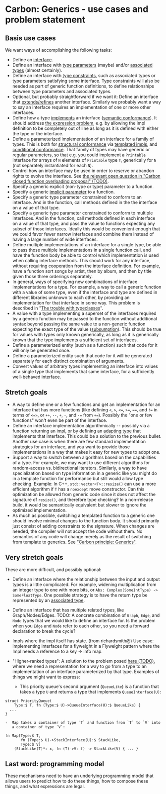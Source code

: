 <!--
Part of the Carbon Language, under the Apache License v2.0 with LLVM
Exceptions. See /LICENSE for license information.
SPDX-License-Identifier: Apache-2.0 WITH LLVM-exception
-->

# Carbon: Generics - use cases and problem statement

## Basis use cases

We want ways of accomplishing the following tasks:

-   Define an [interface](#interface).
-   Define an interface with
    [type parameters](#interface-type-parameters-vs-associated-types) (maybe)
    and/or [associated types](#interface-type-parameters-vs-associated-types)
    (almost certainly).
-   Define an interface with [type constraints](#type-constraints), such as
    associated types or type parameters satisfying some interface. Type
    constraints will also be needed as part of generic function definitions, to
    define relationships between type parameters and associated types.
-   Optional, but probably straightforward if we want it: Define an interface
    that [extends/refines](#extendingrefining-an-interface) another interface.
    Similarly we probably want a way to say an interface requires an
    implementation of one or more other interfaces.
-   Define how a type [implements](#impls-implementations-of-interfaces) an
    interface ([semantic conformance](#semantic-vs-structural-interfaces)). It
    should address
    [the expression problem](https://eli.thegreenplace.net/2016/the-expression-problem-and-its-solutions),
    e.g. by allowing the impl definition to be completely out of line as long as
    it is defined with either the type or the interface.
-   Define a parameterized implementation of an interface for a family of types.
    This is both for
    [structural conformance](#semantic-vs-structural-interfaces) via
    [templated impls](#templated-impl), and
    [conditional conformance](#conditional-conformance). That family of types
    may have generic or regular parameters, so that e.g. you could implement a
    `Printable` interface for arrays of `N` elements of `Printable` type `T`,
    generically for `N` (not separately instantiated for each `N`).
-   Control how an interface may be used in order to reserve or abandon rights
    to evolve the interface. See
    [the relevant open question in "Carbon closed function overloading proposal" (TODO)](#broken-links-footnote)<!-- T:Carbon closed function overloading proposal --><!-- A:#bookmark=id.hxvlthy3z3g1 -->.
-   Specify a generic explicit (non-type or type) parameter to a function.
-   Specify a generic [implicit parameter](#implicit-parameter) to a function.
-   Specify a generic type parameter constrained to conform to an interface. And
    in the function, call methods defined in the the interface on a value of
    that type.
-   Specify a generic type parameter constrained to conform to multiple
    interfaces. And in the function, call methods defined in each interface on a
    value of that type, and pass the value to functions expecting any subset of
    those interfaces. Ideally this would be convenient enough that we could
    favor fewer narrow interfaces and combine them instead of having a large
    number of wide interfaces.
-   Define multiple implementations of an interface for a single type, be able
    to pass those multiple implementations in a single function call, and have
    the function body be able to control which implementation is used when
    calling interface methods. This should work for any interface, without
    requiring cooperation from the interface definition. For example, have a
    function sort songs by artist, then by album, and then by title given those
    three orderings separately.
-   In general, ways of specifying new combinations of interface implementations
    for a type. For example, a way to call a generic function with a value of
    some type, even if the interface and type are defined in different libraries
    unknown to each other, by providing an implementation for that interface in
    some way. This problem is described in
    "[The trouble with typeclasses](https://pchiusano.github.io/2018-02-13/typeclasses.html)".
-   A value with a type implementing a superset of the interfaces required by a
    generic function may be passed to the function without additional syntax
    beyond passing the same value to a non-generic function expecting the exact
    type of the value ([subsumption](#subsumption-and-casting)). This should be
    true for values with types only known generically, as long as it is
    generically known that the type implements a sufficient set of interfaces.
-   Define a parameterized entity (such as a function) such that code for it
    will only be generated once.
-   Define a parameterized entity such that code for it will be generated
    separately for each distinct combination of arguments.
-   Convert values of arbitrary types implementing an interface into values of a
    single type that implements that same interface, for a sufficiently
    well-behaved interface.

## Stretch goals

-   A way to define one or a few functions and get an implementation for an
    interface that has more functions (like defining `<`, `>`, `<=`, `>=`, `==`,
    and `!=` in terms of `<=>`, or `++`, `--`, `+`, `-`, and `-=` from `+=`).
    Possibly the "one or few functions" won't even be part of the interface.
-   Define an interface implementation algorithmically -- possibly via a
    function returning an impl, or by defining an
    [adapting type](#adapting-a-type) that implements that interface. This could
    be a solution to the previous bullet. Another use case is when there are few
    standard implementation strategies for an interface, and you want to provide
    those implementations in a way that makes it easy for new types to adopt
    one.
-   Support a way to switch between algorithms based on the capabilities of a
    type. For example, we may want to use different algorithms for random-access
    vs. bidirectional iterators. Similarly, a way to have specialization based
    on type information in a generic like you might do in a template function
    for performance but still would allow type checking. Example: In C++,
    `std::vector<T>::resize()` can use a more efficient algorithm if `T` has a
    `noexcept` move constructor. Can this optimization be allowed from generic
    code since it does not affect the signature of `resize()`, and therefore
    type checking? In a non-release build, it would be semantically equivalent
    but slower to ignore the optimized implementation.
-   As much as possible, switching a templated function to a generic one should
    involve minimal changes to the function body. It should primarily just
    consist of adding constraints to the signature. When changes are needed, the
    compiler will not accept the code without them. No semantics of any code
    will change merely as the result of switching from template to generics. See
    ["Carbon principle: Generics"](https://github.com/josh11b/carbon-lang/blob/principle-generics/docs/project/principles/principle-generics.md).

## Very stretch goals

These are more difficult, and possibly optional:

-   Define an interface where the relationship between the input and output
    types is a little complicated. For example, widening multiplication from an
    integer type to one with more bits, or
    `Abs: Complex(SomeIntType) -> SomeFloatType`. One possible strategy is to
    have the return type be represented by an
    [associated type](#interface-type-parameters-vs-associated-types).
-   Define an interface that has multiple related types, like Graph/Nodes/Edges.
    TODO: A concrete combination of `Graph`, `Edge`, and `Node` types that we
    would like to define an interface for. Is the problem when you `Edge` and
    `Node` refer to each other, so you need a forward declaration to break the
    cycle?
-   Impls where the impl itself has state. (from richardsmith@) Use case:
    implementing interfaces for a flyweight in a Flyweight pattern where the
    Impl needs a reference to a key -> info map.
-   "Higher-ranked types": A solution to the problem posed
    [here (TODO)](#broken-links-footnote)<!-- T:Carbon: types as function tables, interfaces as type-types --><!-- A:#heading=h.qvhzlz54obmt -->,
    where we need a representation for a way to go from a type to an
    implementation of an interface parameterized by that type. Examples of
    things we might want to express:

    -   This priority queue's second argument (`QueueLike`) is a function that
        takes a type `U` and returns a type that implements `QueueInterface(U)`:

```
struct PriorityQueue(
    Type:$ T, fn (Type:$ U)->QueueInterface(U):$ QueueLike) {
  ...
}
```

    -  Map takes a container of type `T` and function from `T` to `V` into
       a container of type `V`:

```
fn Map[Type:$ T,
       fn (Type:$ U)->StackInterface(U):$ StackLike,
       Type:$ V]
    (StackLike(T)*: x, fn (T)->V: f) -> StackLike(V) { ... }
```

## Last word: programming model

These mechanisms need to have an underlying programming model that allows users
to predict how to do these things, how to compose these things, and what
expressions are legal.
